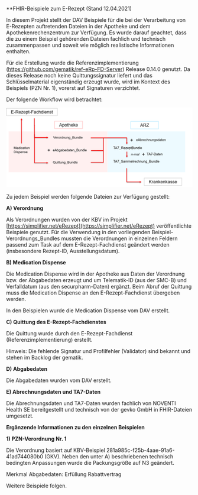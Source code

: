 **FHIR-Beispiele zum E-Rezept (Stand 12.04.2021)

In diesem Projekt stellt der DAV Beispiele für die bei der Verarbeitung von E-Rezepten auftretenden Dateien in der Apotheke und dem Apothekenrechenzentrum zur Verfügung. Es wurde darauf geachtet, dass die zu einem Beispiel gehörenden Dateien fachlich und technisch zusammenpassen und soweit wie möglich realistische Informationen enthalten.

Für die Erstellung wurde die Referenzimplementierung (https://github.com/gematik/ref-eRp-FD-Server) Release 0.14.0 genutzt.
Da dieses Release noch keine Quittungssignatur liefert und das Schlüsselmaterial eigenständig erzeugt wurde, wird im Kontext des Beispiels (PZN Nr. 1), vorerst auf Signaturen verzichtet.

Der folgende Workflow wird betrachtet:

![workflow.png](workflow.png)

Zu jedem Beispiel werden folgende Dateien zur Verfügung gestellt:

**A) Verordnung**

Als Verordnungen wurden von der KBV im Projekt [https://simplifier.net/eRezept](https://simplifier.net/eRezept) veröffentlichte Beispiele genutzt. Für die Verwendung in den vorliegenden Beispiel-Verordnungs\_Bundles mussten die Verordnungen in einzelnen Feldern passend zum Task auf dem E-Rezept-Fachdienst geändert werden (insbesondere Rezept-ID, Ausstellungsdatum). 

**B) Medication Dispense**

Die Medication Dispense wird in der Apotheke aus Daten der Verordnung bzw. der Abgabedaten erzeugt und um Telematik-ID (aus der SMC-B) und Verfalldatum (aus den securpharm-Daten) ergänzt. Beim Abruf der Quittung muss die Medication Dispense an den E-Rezept-Fachdienst übergeben werden.

In den Beispielen wurde die Medication Dispense vom DAV erstellt.

**C) Quittung des E-Rezept-Fachdienstes**

Die Quittung wurde durch den E-Rezept-Fachdienst (Referenzimplementierung) erstellt.

Hinweis: Die fehlende Signatur und Profilfehler (Validator) sind bekannt und stehen im Backlog der gematik.

**D) Abgabedaten**

Die Abgabedaten wurden vom DAV erstellt.

**E) Abrechnungsdaten und TA7-Daten**

Die Abrechnungsdaten und TA7-Daten wurden fachlich von NOVENTI Health SE bereitgestellt und technisch von der gevko GmbH in FHIR-Dateien umgesetzt.

**Ergänzende Informationen zu den einzelnen Beispielen**

**1) PZN-Verordnung Nr. 1**

Die Verordnung basiert auf KBV-Beispiel 281a985c-f25b-4aae-91a6-41ad744080b0 (GKV). Neben den unter A) beschriebenen technisch bedingten Anpassungen wurde die Packungsgröße auf N3 geändert.

Merkmal Abgabedaten: Erfüllung Rabattvertrag



Weitere Beispiele folgen.


